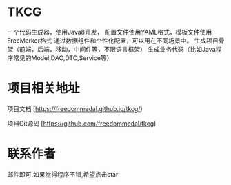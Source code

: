 # TKCG

一个代码生成器，使用Java8开发，
配置文件使用YAML格式，模板文件使用FreeMarker格式
通过数据组件和个性化配置，可以用在不同场景中。
生成项目骨架（前端，后端，移动，中间件等，不限语言框架）
生成业务代码（比如Java程序常见的Model,DAO,DTO,Service等）

# 项目相关地址
项目文档 [https://freedommedal.github.io/tkcg/)

项目Git源码 [https://github.com/freedommedal/tkcg)

# 联系作者
邮件即可,如果觉得程序不错,希望点击star
